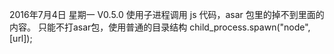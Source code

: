 2016年7月4日 星期一 V0.5.0
使用子进程调用 js 代码，asar 包里的掉不到里面的内容。
只能不打asar包，使用普通的目录结构
child_process.spawn("node", [url]);